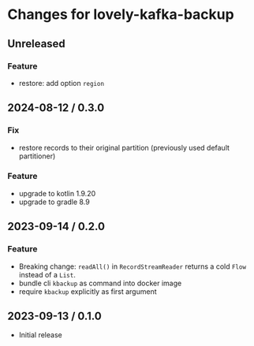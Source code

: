 # Changes for lovely-kafka-backup

## Unreleased

### Feature

- restore: add option `region`

## 2024-08-12 / 0.3.0

### Fix

- restore records to their original partition (previously used default partitioner)

### Feature

- upgrade to kotlin 1.9.20
- upgrade to gradle 8.9

## 2023-09-14 / 0.2.0

### Feature

- Breaking change: `readAll()` in `RecordStreamReader` returns a cold `Flow` instead of a `List`.
- bundle cli `kbackup` as command into docker image
- require `kbackup` explicitly as first argument

## 2023-09-13 / 0.1.0

- Initial release
